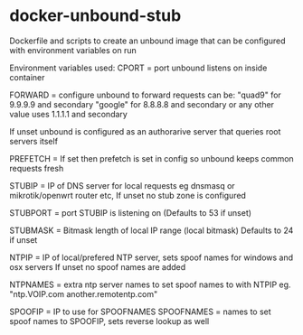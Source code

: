 # docker-unbound-stub
Dockerfile and scripts to create an unbound image that can be configured with environment variables on run

Environment  variables used:
CPORT = port unbound listens on inside container

FORWARD = configure unbound to forward requests can be: 
"quad9" for 9.9.9.9 and secondary
"google" for 8.8.8.8 and secondary
or any other value uses 1.1.1.1 and secondary

If unset unbound is configured as an authorarive server that queries root servers itself

PREFETCH = If set then prefetch is set in config so unbound keeps common requests fresh

STUBIP = IP of DNS server for local requests eg dnsmasq or mikrotik/openwrt router etc,
If unset no stub zone is configured

STUBPORT = port STUBIP is listening on (Defaults to 53 if unset)

STUBMASK = Bitmask length of local IP range (local bitmask) Defaults to 24 if unset

NTPIP = IP of local/prefered NTP server, sets spoof names for windows and osx servers
If unset no spoof names are added 

NTPNAMES = extra ntp server names to set spoof names to with NTPIP
eg. "ntp.VOIP.com another.remotentp.com"

SPOOFIP = IP to use for SPOOFNAMES
SPOOFNAMES = names to set spoof names to SPOOFIP, sets reverse lookup as well
